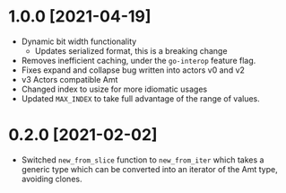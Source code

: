 # 1.0.0 [2021-04-19]

- Dynamic bit width functionality
    - Updates serialized format, this is a breaking change
- Removes inefficient caching, under the `go-interop` feature flag.
- Fixes expand and collapse bug written into actors v0 and v2
- v3 Actors compatible Amt
- Changed index to usize for more idiomatic usages
- Updated `MAX_INDEX` to take full advantage of the range of values.

# 0.2.0 [2021-02-02]

- Switched `new_from_slice` function to `new_from_iter` which takes a generic type which can be converted into an iterator of the Amt type, avoiding clones.